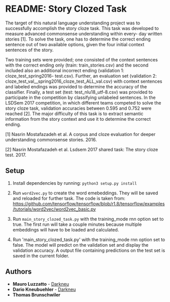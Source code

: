 
# README: Story Clozed Task

The target of this natural language understanding project was to successfully accomplish the story
cloze task. This task was developed to measure advanced commonsense understanding within every-
day written stories [1]. To solve the task, one has to determine the correct ending sentence out of two
available options, given the four initial context sentences of the story. 

Two training sets were provided; one consisted of the context sentences with the correct ending only (train: train_stories.csv)
and the second included also an additional incorrect ending (validation 1: cloze_test_spring2016-
test.csv). Further, an evaluation set (validation 2: cloze_test_val__spring2016_cloze_test_ALL_val.csv) with
context sentences and labeled endings was provided to determine the accuracy of the classifier.
Finally, a test set (test: test_nlu18_utf-8.csv) was provided to participate in the competition by classifying
unlabeled sentences.
In the LSDSem 2017 competition, in which different teams competed to solve the story cloze task,
validation accuracies between 0.595 and 0.752 were reached [2]. The major difficulty of this task
is to extract semantic information from the story context and use it to determine the correct ending.


[1] Nasrin Mostafazadeh et al. A corpus and cloze evaluation for deeper understanding commonsense
stories. 2016.

[2] Nasrin Mostafazadeh et al. Lsdsem 2017 shared task: The story cloze test. 2017.


## Setup
1. Install dependencies by running: `python3 setup.py install`

2. Run `word2vec.py` to create the word emebeddings. They will be saved and reloaded for further task. The code is taken from: https://github.com/tensorflow/tensorflow/blob/r1.8/tensorflow/examples/tutorials/word2vec/word2vec_basic.py

3. Run `main_story_clozed_task.py` with the training_mode rnn option set to true. The first run will take a couple minutes because multiple embeddings will have to be loaded and calculated.

4. Run 'main_story_clozed_task.py' with the training_mode rnn option set to false. The model will predict on the validation set and display the validation accuracy. A output file containing predictions on the test set is saved in the current folder.


## Authors

* **Mauro Luzzatto** - [Darkneu](https://github.com/MauroLuzzatto)
* **Dario Kneubuehler** - [Darkneu](https://github.com/Darkneu)
* **Thomas Brunschwiler**
